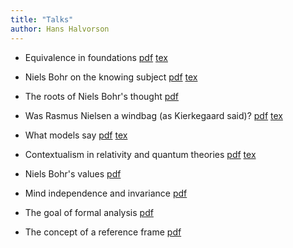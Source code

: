 ```yaml
---
title: "Talks"
author: Hans Halvorson
---
```


- Equivalence in foundations [pdf](talks/equivalence-foundations.pdf)
  [tex](talks/equivalence-foundations.tex)

- Niels Bohr on the knowing subject [pdf](talks/shifty.pdf) [tex](talks/shifty.tex)

- The roots of Niels Bohr's thought [pdf](talks/bohr-roots.pdf)

- Was Rasmus Nielsen a windbag (as Kierkegaard said)? [pdf](talks/windbag.pdf) [tex](talks/windbag.tex)

- What models say [pdf](talks/irvine2023.pdf) [tex](talks/irvine2023.tex)

- Contextualism in relativity and quantum theories [pdf](talks/stockholm2023.pdf) [tex](talks/stockholm2023.tex)

- Niels Bohr's values [pdf](talks/bohr-values.pdf)

- Mind independence and invariance
  [pdf](https://www.dropbox.com/scl/fi/ofujng5fgzafued49sxwg/mind.pdf?rlkey=lqcnebnd56161g0e01dz7lmnt&dl=0)

- The goal of formal analysis [pdf](talks/formal-outline.pdf)

- The concept of a reference frame [pdf](talks/vienna2023.pdf)
